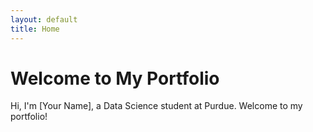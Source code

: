 ```yaml
---
layout: default
title: Home
---
```


# Welcome to My Portfolio

Hi, I'm [Your Name], a Data Science student at Purdue. Welcome to my portfolio!
